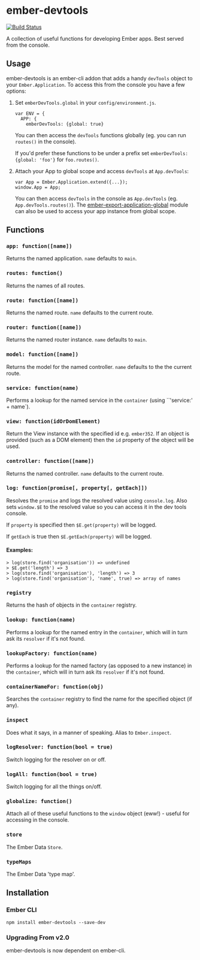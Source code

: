 # ember-devtools

[![Build Status](https://travis-ci.org/aexmachina/ember-devtools.png)](https://travis-ci.org/aexmachina/ember-devtools)

A collection of useful functions for developing Ember apps. Best served from the console.

## Usage

ember-devtools is an ember-cli addon that adds a handy `devTools` object to your `Ember.Application`.
To access this from the console you have a few options:

1. Set `emberDevTools.global` in your `config/environment.js`.

    ```
    var ENV = {
      APP: {
        emberDevTools: {global: true}
    ```
    You can then access the `devTools` functions globally (eg. you can run `routes()` in the console).
    
    If you'd prefer these functions to be under a prefix set `emberDevTools: {global: 'foo'}` for `foo.routes()`. 
1. Attach your App to global scope and access `devTools` at `App.devTools`:

    ```
    var App = Ember.Application.extend({...});
    window.App = App;
    ```
    You can then access `devTools` in the console as `App.devTools` (eg. `App.devTools.routes()`). 
    The [ember-export-application-global](https://github.com/ember-cli/ember-export-application-global) 
    module can also be used to access your app instance from global scope.

## Functions

### `app: function([name])`

Returns the named application. `name` defaults to `main`.

### `routes: function()`

Returns the names of all routes.

### `route: function([name])`

Returns the named route. `name` defaults to the current route.

### `router: function([name])`

Returns the named router instance. `name` defaults to `main`.

### `model: function([name])`

Returns the model for the named controller. `name` defaults to the the current route.

### `service: function(name)`

Performs a lookup for the named service in the `container` (using ``'service:' + name`).

### `view: function(idOrDomElement)`

Return the View instance with the specified id e.g. `ember352`. If an object
is provided (such as a DOM element) then the `id` property of the object will be
used.

### `controller: function([name])`

Returns the named controller. `name` defaults to the current route.

### `log: function(promise[, property[, getEach]])`

Resolves the `promise` and logs the resolved value using `console.log`.
Also sets `window.$E` to the resolved value so you can access it in the dev
tools console.

If `property` is specified then `$E.get(property)` will be logged.

If `getEach` is true then `$E.getEach(property)` will be logged.

#### Examples:

```
> log(store.find('organisation')) => undefined
> $E.get('length') => 3
> log(store.find('organisation'), 'length') => 3
> log(store.find('organisation'), 'name', true) => array of names
```

### `registry`

Returns the hash of objects in the `container` registry.

### `lookup: function(name)`

Performs a lookup for the named entry in the `container`, which will in turn
ask its `resolver` if it's not found.

### `lookupFactory: function(name)`

Performs a lookup for the named factory (as opposed to a new instance) in the `container`,
which will in turn ask its `resolver` if it's not found.

### `containerNameFor: function(obj)`

Searches the `container` registry to find the name for the specified object
(if any).

### `inspect`

Does what it says, in a manner of speaking. Alias to `Ember.inspect`.

### `logResolver: function(bool = true)`

Switch logging for the resolver on or off.

### `logAll: function(bool = true)`

Switch logging for all the things on/off.

### `globalize: function()`

Attach all of these useful functions to the `window` object (eww!) - useful
for accessing in the console.

### `store`

The Ember Data `Store`.

### `typeMaps`

The Ember Data 'type map'.

## Installation

### Ember CLI

	npm install ember-devtools --save-dev

### Upgrading From v2.0
  
ember-devtools is now dependent on ember-cli.
